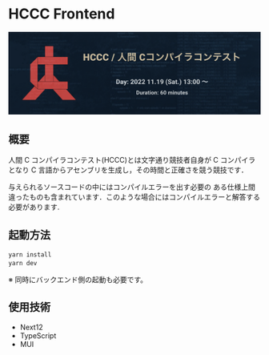 # HCCC Frontend

![Logo](/Logo.png)

## 概要

人間 C コンパイラコンテスト(HCCC)とは文字通り競技者自身が C コンパイラとなり C 言語からアセンブリを生成し，その時間と正確さを競う競技です．

与えられるソースコードの中にはコンパイルエラーを出す必要の ある仕様上間違ったものも含まれています．このような場合にはコンパイルエラーと解答する必要があります.

## 起動方法

```bash
yarn install
yarn dev
```

※ 同時にバックエンド側の起動も必要です。

## 使用技術

- Next12
- TypeScript
- MUI

